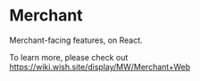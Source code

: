 # Merchant

Merchant-facing features, on React.

To learn more, please check out https://wiki.wish.site/display/MW/Merchant+Web
